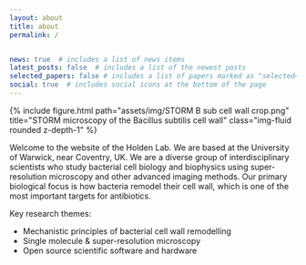 ```yaml
---
layout: about
title: about
permalink: /


news: true  # includes a list of news items
latest_posts: false  # includes a list of the newest posts
selected_papers: false # includes a list of papers marked as "selected={true}"
social: true  # includes social icons at the bottom of the page
---
```


<div class="row">
    <div class="col-sm mt-3 mt-md-0">
        {% include figure.html path="assets/img/STORM B sub cell wall crop.png" title="STORM microscopy of the Bacillus subtilis cell wall" class="img-fluid rounded z-depth-1" %}
    </div>
</div>

Welcome to the website of the Holden Lab. We are based at the University of Warwick, near Coventry, UK. We are a diverse group of interdisciplinary scientists who study bacterial cell biology and biophysics using super-resolution microscopy and other advanced imaging methods. Our primary biological focus is how bacteria remodel their cell wall, which is one of the most important targets​ for antibiotics.


Key research themes:

- Mechanistic principles of bacterial cell wall remodelling
- Single molecule & super-resolution microscopy
- Open source scientific software and hardware
